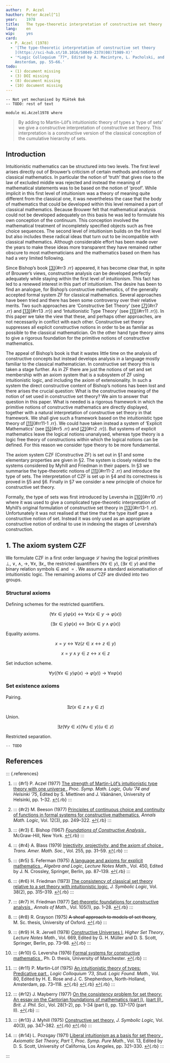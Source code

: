 ```yaml
---
author:  P. Aczel
hauthor: Peter Aczel[^1]
year:    1978
title:   The type-theoretic interpretation of constructive set theory
lang:    en
wip:     yes
card:
  - P. Aczel (1978)
  - '[The type-theoretic interpretation of constructive set theory
    ](https://sci-hub.st/10.1016/S0049-237X(08)71989-X)'
  - '*Logic Colloquium ’77*, Edited by A. Macintyre, L. Pacholski, and J. Paris, North-Holland,
    Amsterdam, pp. 55–66.'
todo:
  - (1) document missing
  - (3) DOI missing
  - (8) document missing
  - (10) document missing
---
```


```
-- Not yet mechanised by Miëtek Bak
-- TODO: rest of text

module mi.Aczel1978 where
```

> By adding to Martin-Löf’s intuitionistic theory of types a ‘type of sets’ we give a constructive
> interpretation of constructive set theory.  This interpretation is a constructive version of the
> classical conception of the cumulative hierarchy of sets.


## Introduction

Intuitionistic mathematics can be structured into two levels.  The first level arises directly out
of Brouwer’s criticism of certain methods and notions of classical mathematics.  In particular the
notion of ‘truth’ that gives rise to the law of excluded middle was rejected and instead the meaning
of mathematical statements was to be based on the notion of ‘proof’.  While implicit in this first
level of intuitionism was a theory of meaning quite different from the classical one, it was
nevertheless the case that the body of mathematics that could be developed within this level
remained a part of classical mathematics.  Because Brouwer felt that mathematical analysis could not
be developed adequately on this basis he was led to formulate his own conception of the continuum.
This conception involved the mathematical treatment of incompletely specified objects such as free
choice sequences.  The second level of intuitionism builds on the first level but also includes
these radical ideas that turn out to be incompatible with classical mathematics.  Although
considerable effort has been made over the years to make these ideas more transparent they have
remained rather obscure to most mathematicians and the mathematics based on them has had a very
limited following.

Since Bishop’s book [[3]](#r3){#rr3 .rr} appeared, it has become clear that, in spite of Brouwer’s
views, constructive analysis can be developed perfectly adequately while staying within the first
level of intuitionism.  This fact has led to a renewed interest in this part of intuitionism.  The
desire has been to find an analogue, for Bishop’s constructive mathematics, of the generally
accepted formal system ZF for classical mathematics.  Several approaches have been tried and there
has been some controversy over their relative merits.  Two such approaches are ‘Constructive Set
Theory’ (see [[7]](#r7){#rr7 .rr} and [[13]](#r13){#rr13 .rr}) and ‘Intuitionistic Type Theory’ (see
[[11]](#r11){#rr11 .rr}).  In this paper we take the view that these, and perhaps other approaches,
are not necessarily in conflict with each other.  Constructive set theory suppresses all explicit
constructive notions in order to be as familiar as possible to the classical mathematician.  On the
other hand type theory aims to give a rigorous foundation for the primitive notions of constructive
mathematics.

The appeal of Bishop’s book is that it wastes little time on the analysis of constructive concepts
but instead develops analysis in a language mostly familiar to the classical mathematician.  In
constructive set theory this is taken a stage further.  As in ZF there are just the notions of set
and set membership with an axiom system that is a subsystem of ZF using intuitionistic logic, and
including the axiom of extensionality.  In such a system the direct constructive content of Bishop’s
notions has been lost and there arises the crucial question:  What is the constructive meaning of
the notion of set used in constructive set theory?  We aim to answer that question in this paper.
What is needed is a rigorous framework in which the primitive notions of constructive mathematics
are directly displayed, together with a natural interpretation of constructive set theory in that
framework.  We shall give such a framework based on the intuitionistic type theory of
[[11]](#r11){#rr11-1 .rr}.  We could have taken instead a system of ‘Explicit Mathematics’ (see
[[5]](#r5){#rr5 .rr} and [[2]](#r2){#rr2 .rr}).  But systems of explicit mathematics leave the
logical notions unanalysed, whereas type theory is a logic free theory of constructions within which
the logical notions can be defined.  For this reason we consider type theory to be more fundamental.

The axiom system CZF (Constructive ZF) is set out in §1 and some elementary properties are given in
§2.  The system is closely related to the systems considered by Myhill and Friedman in their papers.
In §3 we summarise the type-theoretic notions of [[11]](#r11){#rr11-2 .rr} and introduce the type of
sets.  The interpretation of CZF is set up in §4 and its correctness is proved in §5 and §6.
Finally in §7 we consider a new principle of choice for constructive set theory.

Formally, the type of sets was first introduced by Leversha in [[10]](#r10){#rr10 .rr} where it was
used to give a complicated type-theoretic interpretation of Myhill’s original formulation of
constructive set theory in [[13]](#r13){#rr13-1 .rr}.  Unfortunately it was not realised at that
time that the type itself gave a constructive notion of set.  Instead it was only used as an
appropriate constructive notion of ordinal to use in indexing the stages of Leversha’s construction.


## 1.  The axiom system CZF

We formulate CZF in a first order language $\mathcal{L}$ having the logical primitives $\bot,$ $∨,$
$∧,$ $→,$ $∀x,$ $∃x,$, the restricted quantifiers $(∀x∈y),$ $(∃x∈y)$ and the binary relation
symbols $∈$ and $=.$  We assume a standard axiomatisation of intuitionistic logic.  The remaining
axioms of CZF are divided into two groups.

### Structural axioms

Defining schemes for the restricted quantifiers.

$$(∀x∈y)φ(x) ↔ ∀x(x∈y → φ(x))$$

$$(∃x∈y)φ(x) ↔ ∃x(x∈y ∧ φ(x))$$

Equality axioms.

$$x = y ↔ ∀z(z∈x ↔ z∈y)$$

$$x = y ∧ y∈z ↔ x∈z$$

Set induction scheme.

$$∀y ((∀x∈y)φ(x) → φ(y)) → ∀xφ(x)$$

### Set existence axioms

Pairing.

$$∃z(x∈z ∧ y∈z)$$

Union.

$$∃z(∀y∈x)(∀u∈y)(u∈z)$$

Restricted separation.

```
-- TODO
```


<!-- ## 2.  Elementary properties of CZF


## 3.  The type-theoretic framework


## 4.  The interpretation


## 5.  Validity of the structural axioms


## 6.  Validity of the set existence axioms


## 7.  The presentation axiom -->


## References

::: {.references}

1.   ::: {#r1}
     P. Aczel (1977) [The strength of Martin-Löf’s intuitionistic type theory with one universe
     ](https://jyu.finna.fi/Record/vaari.1584852),
     *Proc. Symp. Math. Logic, Oulu ’74 and Helsinki ’75*, Edited by S. Miettinen and J. Väänänen,
     University of Helsinki, pp. 1–32. [↩](#rr1){.rb}
     :::

2.   ::: {#r2}
     M. Beeson (1977) [Principles of continuous choice and continuity of functions in formal systems
     for constructive mathematics](https://sci-hub.st/10.1016/S0003-4843(77)80003-X),
     *Annals Math. Logic*, Vol. 12(3), pp. 249–322. [↩](#rr2){.rb}
     :::

3.   ::: {#r3}
     E. Bishop (1967) *[Foundations of Constructive Analysis
     ](https://library.lol/main/D69762DE514CE40FAA389C6F178F66D4)*,
     McGraw-Hill, New York. [↩](#rr3){.rb}
     :::

4.   ::: {#r4}
     A. Blass (1979) [Injectivity, projectivity, and the axiom of choice
     ](https://sci-hub.st/10.1090/S0002-9947-1979-0542870-6),
     *Trans. Amer. Math. Soc.*, Vol. 255, pp. 31–59. [↩](#rr4){.rb}
     :::

5.   ::: {#r5}
     S. Feferman (1975) [A language and axioms for explicit mathematics
     ](https://sci-hub.st/10.1007/BFb0062852),
     *Algebra and Logic*, *Lecture Notes Math.*, Vol. 450, Edited by J. N. Crossley, Springer,
     Berlin, pp. 87–139. [↩](#rr5){.rb}
     :::

6.   ::: {#r6}
     H. Friedman (1973) [The consistency of classical set theory relative to a set theory with
     intuitionistic logic](https://sci-hub.st/10.2307/2272068),
     *J. Symbolic Logic*, Vol. 38(2), pp. 315–319. [↩](#rr6){.rb}
     :::

7.   ::: {#r7}
     H. Friedman (1977) [Set-theoretic foundations for constructive analysis
     ](https://sci-hub.st/10.2307/1971023),
     *Annals of Math.*, Vol. 105(1), pp. 1–28. [↩](#rr7){.rb}
     :::

8.   ::: {#r8}
     R. Grayson (1975) ~~A sheaf approach to models of set theory~~,
     M. Sc. thesis, University of Oxford. [↩](#rr8){.rb}
     :::

9.   ::: {#r9}
     H. R. Jervell (1978) [Constructive Universes I](https://sci-hub.st/10.1007/BFb0103103),
     *Higher Set Theory*, *Lecture Notes Math.*, Vol. 669, Edited by G. H. Müller and D. S. Scott,
     Springer, Berlin, pp. 73–98. [↩](#rr9){.rb}
     :::

10.  ::: {#r10}
     G. Leversha (1976) [Formal systems for constructive mathematics
     ](https://solo.bodleian.ox.ac.uk/permalink/44OXF_INST/ao2p7t/cdi_proquest_journals_301376483),
     Ph. D. thesis, University of Manchester. [↩](#rr10){.rb}
     :::

11.  ::: {#r11}
     P. Martin-Löf (1975) [An intuitionistic theory of types: Predicative part
     ](https://sci-hub.st/10.1016/S0049-237X(08)71945-1), *Logic Colloquium ’73*, *Stud. Logic
     Found. Math.*, Vol. 80, Edited by H. E. Rose and J. C. Shepherdson, North-Holland, Amsterdam,
     pp. 73–118. [↩](#rr11){.rb} [↩](#rr11-1){.rb} [↩](#rr11-2){.rb}
     :::

12.  ::: {#r12}
     J. Mayberry (1977) [On the consistency problem for set theory: An essay on the Cantorian
     foundations of mathematics (part I)](https://sci-hub.st/10.1093/bjps/28.1.1), [(part II)
     ](https://sci-hub.st/10.1093/bjps/28.2.137), *Brit. J. Phil. Sci.*, Vol. 28(1–2), pp. 1–34
     (part I), pp. 137–170 (part II). [↩](#rr12){.rb}
     :::

13.  ::: {#r13}
     J. Myhill (1975) [Constructive set theory](https://sci-hub.st/10.2307/2272159),
     *J. Symbolic Logic,* Vol. 40(3), pp. 347–382. [↩](#rr13){.rb} [↩](#rr13-1){.rb}
     :::

14.  ::: {#r14}
     L. Pozsgay (1971) [Liberal intuitionism as a basis for set theory
     ](https://library.lol/main/5F885CC6CC2FA1B1EB7BC55FC69098F1),
     *Axiomatic Set Theory, Part 1*, *Proc. Symp. Pure Math.*, Vol. 13, Edited by D. S. Scott,
     University of California, Los Angeles, pp. 321–330. [↩](#rr14){.rb}
     :::

:::


[^1]:  The ideas for this paper were germinating during a visit to Caltech, supported by NSF grant
       MPS 75-07562, and came to fruition while visiting Utrecht University.  The results were
       first announced in an abstract for the 1976 Oxford Logic Colloquium.
